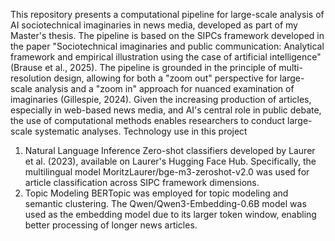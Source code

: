This repository presents a computational pipeline for large-scale analysis of AI sociotechnical imaginaries in news media, developed as part of my Master's thesis. The pipeline is based on the SIPCs framework developed in the paper "Sociotechnical imaginaries and public communication: Analytical framework and empirical illustration using the case of artificial intelligence" (Brause et al., 2025). The pipeline is grounded in the principle of multi-resolution design, allowing for both a "zoom out" perspective for large-scale analysis and a "zoom in" approach for nuanced examination of imaginaries (Gillespie, 2024). Given the increasing production of articles, especially in web-based news media, and AI's central role in public debate, the use of computational methods enables researchers to conduct large-scale systematic analyses.
Technology use in this project
1. Natural Language Inference
Zero-shot classifiers developed by Laurer et al. (2023), available on Laurer's Hugging Face Hub. Specifically, the multilingual model MoritzLaurer/bge-m3-zeroshot-v2.0 was used for article classification across SIPC framework dimensions.
2. Topic Modeling
BERTopic was employed for topic modeling and semantic clustering. The Qwen/Qwen3-Embedding-0.6B model was used as the embedding model due to its larger token window, enabling better processing of longer news articles.
